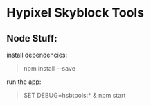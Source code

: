 # Hypixel Skyblock Tools

## Node Stuff:

install dependencies:

> npm install <pkg> --save

run the app:

> SET DEBUG=hsbtools:* & npm start
